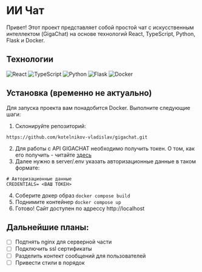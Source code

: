 # ИИ Чат

Привет! Этот проект представляет собой простой чат с искусственным интеллектом (GigaChat) на основе технологий React, TypeScript, Python, Flask и Docker.

## Технологии

![React](https://img.shields.io/badge/React-blue)
![TypeScript](https://img.shields.io/badge/TypeScript-blue)
![Python](https://img.shields.io/badge/Python-blue)
![Flask](https://img.shields.io/badge/Flask-blue)
![Docker](https://img.shields.io/badge/Docker-blue)

## Установка (временно не актуально)

Для запуска проекта вам понадобится Docker. Выполните следующие шаги:

1. Склонируйте репозиторий:

```
https://github.com/kotelnikov-vladislav/gigachat.git
```

2. Для работы с API GIGACHAT необходимо получить токен. О том, как его получить - читайте [здесь](https://developers.sber.ru/docs/ru/gigachat/api/integration-individuals)
3. Далее нужно в server/.env указать авторизационные данные в таком формате:

```
# Авторизационные данные
CREDENTIALS= <ВАШ ТОКЕН>
```

4. Соберите докер образ `docker compose build`
5. Поднимите контейнер `docker compose up`
6. Готово! Сайт доступен по адрессу http://localhost

## Дальнейшие планы:

- [ ] Подтнять nginx для серверной части
- [ ] Подключить ssl сертификаты
- [ ] Разделить контект сообщений для пользователей
- [ ] Привести стили в порядок
